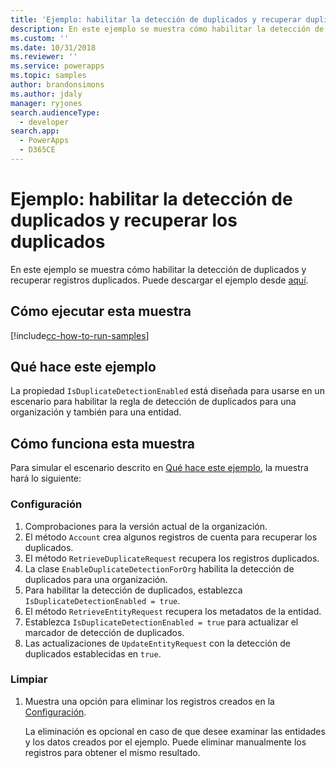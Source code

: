 ```yaml
---
title: 'Ejemplo: habilitar la detección de duplicados y recuperar duplicados (Common Data Service) | Microsoft Docs'
description: En este ejemplo se muestra cómo habilitar la detección de duplicados y recuperar registros duplicados.
ms.custom: ''
ms.date: 10/31/2018
ms.reviewer: ''
ms.service: powerapps
ms.topic: samples
author: brandonsimons
ms.author: jdaly
manager: ryjones
search.audienceType:
  - developer
search.app:
  - PowerApps
  - D365CE
---
```

# <a name="sample-enable-duplicate-detection-and-retrieve-duplicates"></a>Ejemplo: habilitar la detección de duplicados y recuperar los duplicados

<!-- https://docs.microsoft.com/dynamics365/customer-engagement/developer/org-service/sample-enable-duplicate-detection-and-retrieve-duplicates -->

En este ejemplo se muestra cómo habilitar la detección de duplicados y recuperar registros duplicados. Puede descargar el ejemplo desde [aquí](https://github.com/Microsoft/PowerApps-Samples/tree/master/cds/orgsvc/C%23/EnableDuplicateDetection).

## <a name="how-to-run-this-sample"></a>Cómo ejecutar esta muestra

[!include[cc-how-to-run-samples](../../includes/cc-how-to-run-samples.md)]

## <a name="what-this-sample-does"></a>Qué hace este ejemplo

La propiedad `IsDuplicateDetectionEnabled` está diseñada para usarse en un escenario para habilitar la regla de detección de duplicados para una organización y también para una entidad.

## <a name="how-this-sample-works"></a>Cómo funciona esta muestra

Para simular el escenario descrito en [Qué hace este ejemplo](#what-this-sample-does), la muestra hará lo siguiente:

### <a name="setup"></a>Configuración

1. Comprobaciones para la versión actual de la organización.
1. El método `Account` crea algunos registros de cuenta para recuperar los duplicados.
1. El método `RetrieveDuplicateRequest` recupera los registros duplicados. 
1. La clase `EnableDuplicateDetectionForOrg` habilita la detección de duplicados para una organización. 
1. Para habilitar la detección de duplicados, establezca `IsDuplicateDetectionEnabled = true`.
1. El método `RetrieveEntityRequest` recupera los metadatos de la entidad. 
1. Establezca `IsDuplicateDetectionEnabled = true` para actualizar el marcador de detección de duplicados.
1. Las actualizaciones de `UpdateEntityRequest` con la detección de duplicados establecidas en `true`.

### <a name="clean-up"></a>Limpiar

1. Muestra una opción para eliminar los registros creados en la [Configuración](#setup).

    La eliminación es opcional en caso de que desee examinar las entidades y los datos creados por el ejemplo. Puede eliminar manualmente los registros para obtener el mismo resultado.

